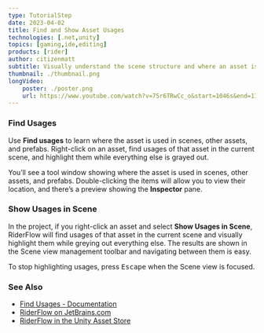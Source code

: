 ```yaml
---
type: TutorialStep
date: 2023-04-02
title: Find and Show Asset Usages
technologies: [.net,unity]
topics: [gaming,ide,editing]
products: [rider]
author: citizenmatt
subtitle: Visually understand the scene structure and where an asset is used.
thumbnail: ./thumbnail.png
longVideo: 
    poster: ./poster.png
    url: https://www.youtube.com/watch?v=75r6TRwCc_o&start=1046s&end=1170s
---
```


### Find Usages

Use **Find usages** to learn where the asset is used in scenes, other assets, and prefabs.
Right-click on an asset, find usages of that asset in the current scene, and highlight them while everything else is grayed out.

You’ll see a tool window showing where the asset is used in scenes, other assets, and prefabs.
Double-clicking the items will allow you to view their location, and there’s a preview showing the **Inspector** pane.

### Show Usages in Scene

In the project, if you right-click an asset and select **Show Usages in Scene**, RiderFlow will find usages of that asset in the current scene
and visually highlight them while greying out everything else. The results are shown in the Scene view management toolbar and navigating between them is easy.

To stop highlighting usages, press <kbd>Escape</kbd> when the Scene view is focused.

### See Also

- [Find Usages - Documentation](https://www.jetbrains.com/help/riderflow/find-usages.html)
- [RiderFlow on JetBrains.com](https://www.jetbrains.com/riderflow/)
- [RiderFlow in the Unity Asset Store](https://assetstore.unity.com/packages/tools/level-design/riderflow-218574)